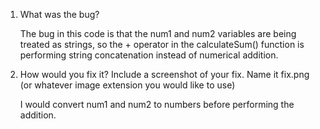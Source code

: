 1. What was the bug? <br>
  
   The bug in this code is that the num1 and num2 variables are being treated as strings, so the + operator in the 
   calculateSum() function is performing string concatenation instead of numerical addition. <br>
  
2. How would you fix it? Include a screenshot of your fix. Name it fix.png (or whatever image extension you would like to use) <br>

   I would convert num1 and num2 to numbers before performing the addition.
